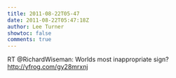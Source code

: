 ```yaml
---
title: 2011-08-22T05-47
date: 2011-08-22T05:47:18Z
author: Lee Turner
showtoc: false
comments: true
---
```


RT @RichardWiseman: Worlds most inappropriate sign?  http://yfrog.com/gy28mrxnj

